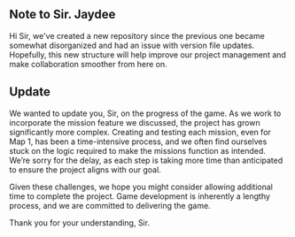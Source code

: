 <h2 align="left">Note to Sir. Jaydee</h2>
<p>Hi Sir, we've created a new repository since the previous one became somewhat disorganized and had an issue with version file updates.<br>
Hopefully, this new structure will help improve our project management and make collaboration smoother from here on.</p>

<h2 align="left">Update</h2>

<p>We wanted to update you, Sir, on the progress of the game. As we work to incorporate the mission feature we discussed, the project has grown significantly more complex. Creating and testing each mission, even for Map 1, has been a time-intensive process, and we often find ourselves stuck on the logic required to make the missions function as intended. We’re sorry for the delay, as each step is taking more time than anticipated to ensure the project aligns with our goal.</p>

<p>Given these challenges, we hope you might consider allowing additional time to complete the project. Game development is inherently a lengthy process, and we are committed to delivering the game.</p>

<p>Thank you for your understanding, Sir.</p>
